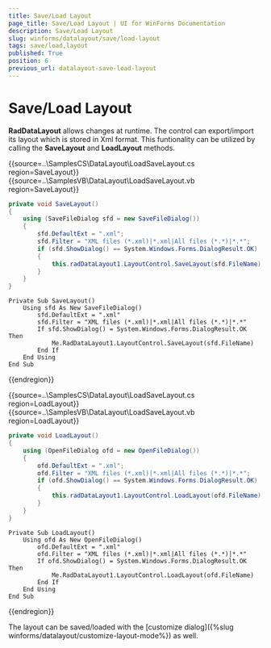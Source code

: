 ```yaml
---
title: Save/Load Layout
page_title: Save/Load Layout | UI for WinForms Documentation
description: Save/Load Layout
slug: winforms/datalayout/save/load-layout
tags: save/load,layout
published: True
position: 6
previous_url: datalayout-save-load-layout
---
```


# Save/Load Layout

__RadDataLayout__ allows changes at runtime. The control can export/import its layout which is stored in Xml format. This funtionality can be utilized by calling the __SaveLayout__ and __LoadLayout__ methods.

{{source=..\SamplesCS\DataLayout\LoadSaveLayout.cs region=SaveLayout}} 
{{source=..\SamplesVB\DataLayout\LoadSaveLayout.vb region=SaveLayout}} 

````C#
private void SaveLayout()
{
    using (SaveFileDialog sfd = new SaveFileDialog())
    {
        sfd.DefaultExt = ".xml";
        sfd.Filter = "XML files (*.xml)|*.xml|All files (*.*)|*.*";
        if (sfd.ShowDialog() == System.Windows.Forms.DialogResult.OK)
        {
            this.radDataLayout1.LayoutControl.SaveLayout(sfd.FileName);
        }
    }
}

````
````VB.NET
Private Sub SaveLayout()
    Using sfd As New SaveFileDialog()
        sfd.DefaultExt = ".xml"
        sfd.Filter = "XML files (*.xml)|*.xml|All files (*.*)|*.*"
        If sfd.ShowDialog() = System.Windows.Forms.DialogResult.OK Then
            Me.RadDataLayout1.LayoutControl.SaveLayout(sfd.FileName)
        End If
    End Using
End Sub

````

{{endregion}} 

{{source=..\SamplesCS\DataLayout\LoadSaveLayout.cs region=LoadLayout}} 
{{source=..\SamplesVB\DataLayout\LoadSaveLayout.vb region=LoadLayout}} 

````C#
private void LoadLayout()
{
    using (OpenFileDialog ofd = new OpenFileDialog())
    {
        ofd.DefaultExt = ".xml";
        ofd.Filter = "XML files (*.xml)|*.xml|All files (*.*)|*.*";
        if (ofd.ShowDialog() == System.Windows.Forms.DialogResult.OK)
        {
            this.radDataLayout1.LayoutControl.LoadLayout(ofd.FileName);
        }
    }
}

````
````VB.NET
Private Sub LoadLayout()
    Using ofd As New OpenFileDialog()
        ofd.DefaultExt = ".xml"
        ofd.Filter = "XML files (*.xml)|*.xml|All files (*.*)|*.*"
        If ofd.ShowDialog() = System.Windows.Forms.DialogResult.OK Then
            Me.RadDataLayout1.LayoutControl.LoadLayout(ofd.FileName)
        End If
    End Using
End Sub

````

{{endregion}}

The layout can be saved/loaded with the [customize dialog]({%slug winforms/datalayout/customize-layout-mode%}) as well.
        
